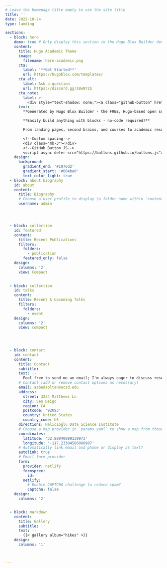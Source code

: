 ```yaml
---
# Leave the homepage title empty to use the site title
title: ''
date: 2022-10-24
type: landing

sections:
  - block: hero
    demo: true # Only display this section in the Hugo Blox Builder demo site
    content:
      title: Hugo Academic Theme
      image:
        filename: hero-academic.png
      cta:
        label: '**Get Started**'
        url: https://hugoblox.com/templates/
      cta_alt:
        label: Ask a question
        url: https://discord.gg/z8wNYzb
      cta_note:
        label: >-
          <div style="text-shadow: none;"><a class="github-button" href="https://github.com/HugoBlox/hugo-blox-builder" data-icon="octicon-star" data-size="large" data-show-count="true" aria-label="Star">Star Hugo Blox Builder</a></div><div style="text-shadow: none;"><a class="github-button" href="https://github.com/HugoBlox/theme-academic-cv" data-icon="octicon-star" data-size="large" data-show-count="true" aria-label="Star">Star the Academic template</a></div>
      text: |-
        **Generated by Hugo Blox Builder - the FREE, Hugo-based open source website builder trusted by 500,000+ sites.**

        **Easily build anything with blocks - no-code required!**

        From landing pages, second brains, and courses to academic resumés, conferences, and tech blogs.

        <!--Custom spacing-->
        <div class="mb-3"></div>
        <!--GitHub Button JS-->
        <script async defer src="https://buttons.github.io/buttons.js"></script>
    design:
      background:
        gradient_end: '#1976d2'
        gradient_start: '#004ba0'
        text_color_light: true
  - block: about.biography
    id: about
    content:
      title: Biography
      # Choose a user profile to display (a folder name within `content/authors/`)
      username: admin




  - block: collection
    id: featured
    content:
      title: Recent Publications
      filters:
        folders:
          - publication
        featured_only: false
    design:
      columns: '2'
      view: Compact

    
  - block: collection
    id: talks
    content:
      title: Recent & Upcoming Talks
      filters:
        folders:
          - event
    design:
      columns: '2'
      view: compact


  
    
  - block: contact
    id: contact
    content:
      title: Contact
      subtitle:
      text: |-
        Feel free to send me an email; I'm always eager to discuss research and explore new and exciting topics.
      # Contact (add or remove contact options as necessary)
      email: aabedsoltan@ucsd.edu
      address:
        street: 3234 Matthews Ln
        city: San Deigo
        region: CA
        postcode: '92093'
        country: United States
        country_code: US
      directions: Halıcıoğlu Data Science Institute
      # Choose a map provider in `params.yaml` to show a map from these coordinates
      coordinates:
        latitude: '32.88040089130973'
        longitude: '-117.23384566088907'  
      # Automatically link email and phone or display as text?
      autolink: true
      # Email form provider
      form:
        provider: netlify
        formspree:
          id:
        netlify:
          # Enable CAPTCHA challenge to reduce spam?
          captcha: false
    design:
      columns: '2'


  - block: markdown
    content:
      title: Gallery
      subtitle: ''
      text: |-
        {{< gallery album="hikes" >}}
    design:
      columns: '1'


    
---
```

